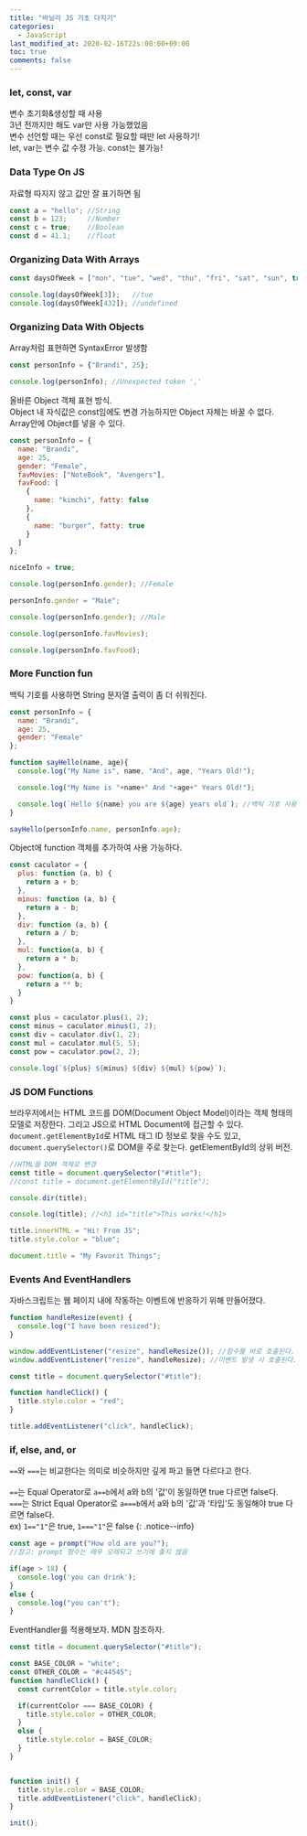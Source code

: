 ```yaml
---
title: "바닐라 JS 기초 다지기"
categories:
  - JavaScript
last_modified_at: 2020-02-16T22s:00:00+09:00
toc: true
comments: false
---
```



### let, const, var
변수 초기화&생성할 때 사용        
3년 전까지만 해도 var만 사용 가능했었음    
변수 선언할 때는 우선 const로 필요할 때만 let 사용하기!    
let, var는 변수 값 수정 가능. const는 불가능!    


### Data Type On JS
자료형 따지지 않고 값만 잘 표기하면 됨

```javascript
const a = "hello"; //String
const b = 123;     //Number
const c = true;    //Boolean
const d = 41.1;    //float
```

### Organizing Data With Arrays

```javascript
const daysOfWeek = ["mon", "tue", "wed", "thu", "fri", "sat", "sun", true]; //Array

console.log(daysOfWeek[3]);   //tue
console.log(daysOfWeek[432]); //undefined
```

### Organizing Data With Objects
Array처럼 표현하면 SyntaxError 발생함

```javascript
const personInfo = {"Brandi", 25};

console.log(personInfo); //Unexpected token ','
```

올바른 Object 객체 표현 방식.    
Object 내 자식값은 const임에도 변경 가능하지만 Object 자체는 바꿀 수 없다.    
Array안에 Object를 넣을 수 있다.    

```javascript
const personInfo = {
  name: "Brandi",
  age: 25,
  gender: "Female",
  favMovies: ["NoteBook", "Avengers"],
  favFood: [
    {
      name: "kimchi", fatty: false
    },
    {
      name: "burger", fatty: true
    }
  ]
};

niceInfo = true;

console.log(personInfo.gender); //Female

personInfo.gender = "Maie";

console.log(personInfo.gender); //Male

console.log(personInfo.favMovies);

console.log(personInfo.favFood);
```

### More Function fun
백틱 기호를 사용하면 String 문자열 출력이 좀 더 쉬워진다.
```javascript
const personInfo = {
  name: "Brandi",
  age: 25,
  gender: "Female"
};

function sayHello(name, age){
  console.log("My Name is", name, "And", age, "Years Old!");

  console.log("My Name is "+name+" And "+age+" Years Old!");

  console.log(`Hello ${name} you are ${age} years old`); //백틱 기호 사용
}

sayHello(personInfo.name, personInfo.age);
```

Object에 function 객체를 추가하여 사용 가능하다.
```javascript
const caculator = {
  plus: function (a, b) {
    return a + b;
  },
  minus: function (a, b) {
    return a - b;
  },
  div: function (a, b) {
    return a / b;
  },
  mul: function(a, b) {
    return a * b;
  },
  pow: function(a, b) {
    return a ** b;
  }
}

const plus = caculator.plus(1, 2);
const minus = caculator.minus(1, 2);
const div = caculator.div(1, 2);
const mul = caculator.mul(5, 5);
const pow = caculator.pow(2, 2);

console.log(`${plus} ${minus} ${div} ${mul} ${pow}`);
```

### JS DOM Functions
브라우저에서는 HTML 코드를 DOM(Document Object Model)이라는 객체 형태의 모델로 저장한다. 그리고 JS으로 HTML Document에 접근할 수 있다.
`document.getElementById`로 HTML 태그 ID 정보로 찾을 수도 있고, `document.querySelector()`로 DOM을 주로 찾는다. getElementById의 상위 버전.    

```javaScript
//HTML을 DOM 객체로 변경
const title = document.querySelector("#title");
//const title = document.getElementById("title");

console.dir(title);

console.log(title); //<h1 id="title">This works!</h1>

title.innerHTML = "Hi! From JS";
title.style.color = "blue";

document.title = "My Favorit Things";
```

### Events And EventHandlers
자바스크립트는 웹 페이지 내에 작동하는 이벤트에 반응하기 위해 만들어졌다.

```javascript
function handleResize(event) {
  console.log("I have been resized");
}

window.addEventListener("resize", handleResize()); //함수를 바로 호출된다.
window.addEventListener("resize", handleResize); //이벤트 발생 시 호출된다.
```


```javascript
const title = document.querySelector("#title");

function handleClick() {
  title.style.color = "red";
}

title.addEventListener("click", handleClick);
```

### if, else, and, or

`==`와 `===`는 비교한다는 의미로 비슷하지만 깊게 파고 들면 다르다고 한다.<br>    
`==`는 Equal Operator로 `a==b`에서 a와 b의 '값'이 동일하면 true 다르면 false다.<br>
`===`는 Strict Equal Operator로 `a===b`에서 a와 b의 '값'과 '타입'도 동일해야 true 다르면 false다.<br>
ex) `1=="1"`은 true, `1==="1"`은 false
{: .notice--info}


```javascript
const age = prompt("How old are you?");
//참고: prompt 함수는 매우 오래되고 쓰기에 좋지 않음

if(age > 18) {
  console.log('you can drink');
}
else {
  console.log("you can't");
}
```

EventHandler를 적용해보자.
MDN 참조하자.
```javascript
const title = document.querySelector("#title");

const BASE_COLOR = "white";
const OTHER_COLOR = "#c44545";
function handleClick() {
  const currentColor = title.style.color;

  if(currentColor === BASE_COLOR) {
    title.style.color = OTHER_COLOR;
  }
  else {
    title.style.color = BASE_COLOR;
  }
}


function init() {
  title.style.color = BASE_COLOR;
  title.addEventListener("click", handleClick);
}

init();
```
